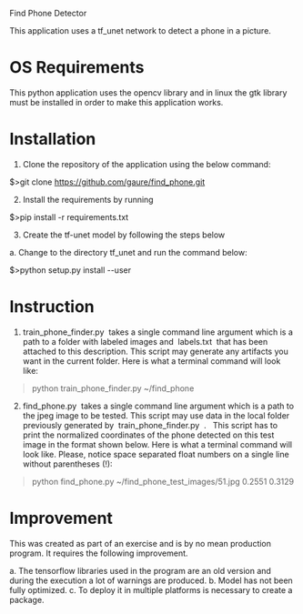 Find Phone Detector

This application uses a tf_unet network to detect a phone in a picture.

# OS Requirements
This python application uses the opencv library and in linux the gtk library must be installed in order to make this application works.

# Installation

1. Clone the repository of the application using the below command:

$>git clone https://github.com/gaure/find_phone.git

2. Install the requirements by running

$>pip install -r requirements.txt

3. Create the tf-unet model by following the steps below

a. Change to the directory tf_unet and run the command below:

$>python setup.py install --user

# Instruction

1) train_phone_finder.py ​ takes a single command line argument which is a path to a folder with labeled images and ​ labels.txt​ ​ that has been attached to this description. This script may generate any artifacts you want in the current folder.
Here is what a terminal command will look like:
> python train_phone_finder.py ~/find_phone

2) find_phone.py ​ takes a single command line argument which is a path to the jpeg image to be tested. This script may use data in the local folder previously generated by ​ train_phone_finder.py ​ . ​ ​ This script has to print the normalized coordinates of the phone detected on this test image in the format shown below.
Here is what a terminal command will look like. Please, notice space separated
float numbers on a single line without parentheses (!):
> python find_phone.py ~/find_phone_test_images/51.jpg
0.2551 0.3129

# Improvement
This was created as part of an exercise and is by no mean production program. It requires the following improvement.

a. The tensorflow libraries used in the program are an old version and during the execution a lot of warnings are produced.
b. Model has not been fully optimized.
c. To deploy it in multiple platforms is necessary to create a package.
